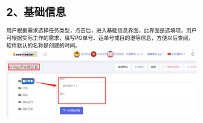 # 2、基础信息

用户根据需求选择任务类型，点击后，进入基础信息界面，此界面是选填项，用户可根据实际工作的需求，填写PO单号、运单号或目的港等信息，方便以后查阅，软件默认的名称是创建的时间。![](/.gitbook/assets/16E.png)


